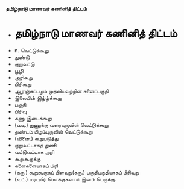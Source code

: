 **தமிழ்நாடு மாணவர் கணினித் திட்டம்**
- # தமிழ்நாடு மாணவர் கணினித் திட்டம்
- n. வெட்டுக்கூறு
- துண்டு
- குறுவட்டு
- பூழி
- அரிகூறு
- பிரிகூறு
- ஆரஞ்சுப்பழம் முதலியவற்றின் சுளைப்பகுதி
- இலையின் இழ்ழ்க்கூறு
- பகுதி
- பிரிவு
- கணு இடைக்கூறு
- (வடி.) துணுக்கு வரையுருவின் வெட்டுக்கூறு
- துண்டம் பிழம்புருவின் வெட்டுக்கூறு
- (வினை.) கூறுபடுத்து
- குறுவட்டாகத் துணி
- வட்டுவட்டாக அரி
- கூறுகூறாக்கு
- சுளைசுளையாகப் பிரி
- (கரு.) கூறுகூறாகப் பிளவுறு(கரு.) பகுதிபகுதியாகப் பிரிவுறு
- (உட்.) மரபுயிர் மொக்குகளால் இனம் பெருக்கு.

